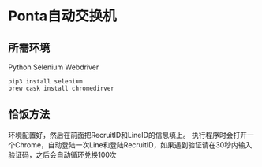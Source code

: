 # Ponta自动交换机
## 所需环境
Python Selenium Webdriver
```
pip3 install selenium
brew cask install chromedirver
```

## 恰饭方法
环境配置好，然后在前面把RecruitID和LineID的信息填上。
执行程序时会打开一个Chrome，自动登陆一次Line和登陆RecruitID，如果遇到验证请在30秒内输入验证码，之后会自动循环兑换100次
